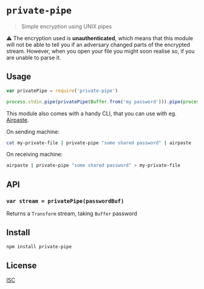 # `private-pipe`

> Simple encryption using UNIX pipes

:warning: The encryption used is **unauthenticated**, which means that this
module will not be able to tell you if an adversary changed parts of the
encrypted stream. However, when you open your file you might soon realise so, if
you are unable to parse it.

## Usage

```js
var privatePipe = require('private-pipe')

process.stdin.pipe(privatePipe(Buffer.from('my password'))).pipe(process.stdout)
```

This module also comes with a handy CLI, that you can use with eg.
[Airpaste](https://github.com/mafintosh/airpaste).

On sending machine:

```sh
cat my-private-file | private-pipe "some shared password" | airpaste
```

On receiving machine:

```sh
airpaste | private-pipe "some shared password" > my-private-file
```

## API

### `var stream = privatePipe(passwordBuf)`

Returns a `Transform` stream, taking `Buffer` password

## Install

```sh
npm install private-pipe
```

## License

[ISC](LICENSE.md)
